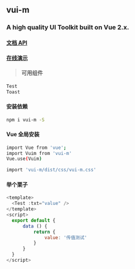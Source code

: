 ## vui-m

### A high quality UI Toolkit built on Vue 2.x.

#### [文档 API](https://vui-m.github.io/docs/)
#### [在线演示](https://gauseen.github.io/vui-m/#/home)

>#### 可用组件
```javascript
Test
Toast
```

#### 安装依赖
```bash
npm i vui-m -S
```

#### Vue 全局安装
```bash
import Vue from 'vue';
import Vuim from 'vui-m'
Vue.use(Vuim)

import 'vui-m/dist/css/vui-m.css'
```

#### 举个栗子
```javascript
<template>
  <Test :txt="value" />
</template>
<script>
  export default {
      data () {
          return {
              value: '传值测试'
          }
      }
  }
</script>
